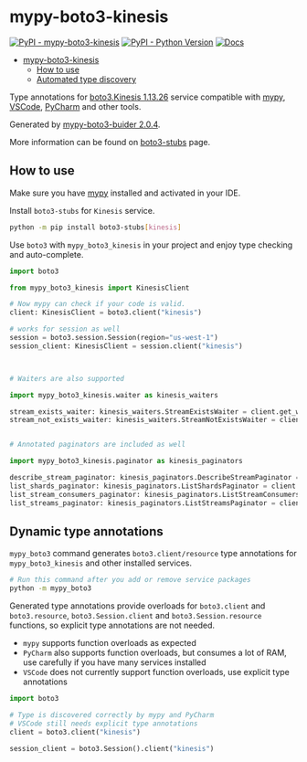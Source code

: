 # mypy-boto3-kinesis

[![PyPI - mypy-boto3-kinesis](https://img.shields.io/pypi/v/mypy-boto3-kinesis.svg?color=blue)](https://pypi.org/project/mypy-boto3-kinesis)
[![PyPI - Python Version](https://img.shields.io/pypi/pyversions/mypy-boto3-kinesis.svg?color=blue)](https://pypi.org/project/mypy-boto3-kinesis)
[![Docs](https://img.shields.io/readthedocs/mypy-boto3-builder.svg?color=blue)](https://mypy-boto3-builder.readthedocs.io/)

- [mypy-boto3-kinesis](#mypy-boto3-kinesis)
  - [How to use](#how-to-use)
  - [Automated type discovery](#automated-type-discovery)

Type annotations for
[boto3.Kinesis 1.13.26](https://boto3.amazonaws.com/v1/documentation/api/1.13.26/reference/services/kinesis.html#Kinesis) service
compatible with [mypy](https://github.com/python/mypy), [VSCode](https://code.visualstudio.com/),
[PyCharm](https://www.jetbrains.com/pycharm/) and other tools.

Generated by [mypy-boto3-buider 2.0.4](https://github.com/vemel/mypy_boto3_builder).

More information can be found on [boto3-stubs](https://pypi.org/project/boto3-stubs/) page.

## How to use

Make sure you have [mypy](https://github.com/python/mypy) installed and activated in your IDE.

Install `boto3-stubs` for `Kinesis` service.

```bash
python -m pip install boto3-stubs[kinesis]
```

Use `boto3` with `mypy_boto3_kinesis` in your project and enjoy type checking and auto-complete.

```python
import boto3

from mypy_boto3_kinesis import KinesisClient

# Now mypy can check if your code is valid.
client: KinesisClient = boto3.client("kinesis")

# works for session as well
session = boto3.session.Session(region="us-west-1")
session_client: KinesisClient = session.client("kinesis")



# Waiters are also supported

import mypy_boto3_kinesis.waiter as kinesis_waiters

stream_exists_waiter: kinesis_waiters.StreamExistsWaiter = client.get_waiter("stream_exists")
stream_not_exists_waiter: kinesis_waiters.StreamNotExistsWaiter = client.get_waiter("stream_not_exists")


# Annotated paginators are included as well

import mypy_boto3_kinesis.paginator as kinesis_paginators

describe_stream_paginator: kinesis_paginators.DescribeStreamPaginator = client.get_paginator("describe_stream")
list_shards_paginator: kinesis_paginators.ListShardsPaginator = client.get_paginator("list_shards")
list_stream_consumers_paginator: kinesis_paginators.ListStreamConsumersPaginator = client.get_paginator("list_stream_consumers")
list_streams_paginator: kinesis_paginators.ListStreamsPaginator = client.get_paginator("list_streams")
```

## Dynamic type annotations

`mypy_boto3` command generates `boto3.client/resource` type annotations for
`mypy_boto3_kinesis` and other installed services.

```bash
# Run this command after you add or remove service packages
python -m mypy_boto3
```

Generated type annotations provide overloads for `boto3.client` and `boto3.resource`,
`boto3.Session.client` and `boto3.Session.resource` functions,
so explicit type annotations are not needed.

- `mypy` supports function overloads as expected
- `PyCharm` also supports function overloads, but consumes a lot of RAM, use carefully if you have many services installed
- `VSCode` does not currently support function overloads, use explicit type annotations

```python
import boto3

# Type is discovered correctly by mypy and PyCharm
# VSCode still needs explicit type annotations
client = boto3.client("kinesis")

session_client = boto3.Session().client("kinesis")
```
